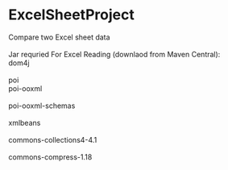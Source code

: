 # ExcelSheetProject
Compare two Excel sheet data<br>	
Jar requried For Excel Reading (downlaod from Maven Central):<br>
dom4j <br>	
poi<br>	
poi-ooxml<br>	
poi-ooxml-schemas<br>	 
xmlbeans <br>	
commons-collections4-4.1<br>	
commons-compress-1.18<br>	
